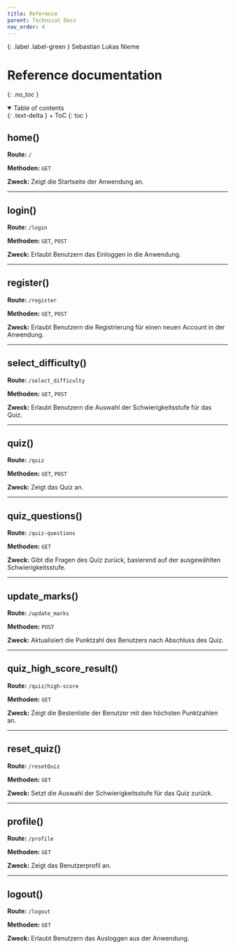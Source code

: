 ```yaml
---
title: Reference
parent: Technical Docs
nav_order: 4
---
```



{: .label .label-green }
Sebastian Lukas Nieme


# Reference documentation
{: .no_toc }


<details open markdown="block">
{: .text-delta }
<summary>Table of contents</summary>
+ ToC
{: toc }
</details>

## home()

**Route:** `/`

**Methoden:** `GET`

**Zweck:** Zeigt die Startseite der Anwendung an.

---

## login()

**Route:** `/login`

**Methoden:** `GET`, `POST`

**Zweck:** Erlaubt Benutzern das Einloggen in die Anwendung.

---

## register()

**Route:** `/register`

**Methoden:** `GET`, `POST`

**Zweck:** Erlaubt Benutzern die Registrierung für einen neuen Account in der Anwendung.

---

## select_difficulty()

**Route:** `/select_difficulty`

**Methoden:** `GET`, `POST`

**Zweck:** Erlaubt Benutzern die Auswahl der Schwierigkeitsstufe für das Quiz.

---

## quiz()

**Route:** `/quiz`

**Methoden:** `GET`, `POST`

**Zweck:** Zeigt das Quiz an.

---

## quiz_questions()

**Route:** `/quiz-questions`

**Methoden:** `GET`

**Zweck:** Gibt die Fragen des Quiz zurück, basierend auf der ausgewählten Schwierigkeitsstufe.

---

## update_marks()

**Route:** `/update_marks`

**Methoden:** `POST`

**Zweck:** Aktualisiert die Punktzahl des Benutzers nach Abschluss des Quiz.

---

## quiz_high_score_result() 

**Route:** `/quiz/high-score`

**Methoden:** `GET`

**Zweck:** Zeigt die Bestenliste der Benutzer mit den höchsten Punktzahlen an.

---

## reset_quiz()

**Route:** `/resetQuiz`

**Methoden:** `GET`

**Zweck:** Setzt die Auswahl der Schwierigkeitsstufe für das Quiz zurück.

---

## profile()

**Route:** `/profile`

**Methoden:** `GET`

**Zweck:** Zeigt das Benutzerprofil an.

---

## logout()

**Route:** `/logout`

**Methoden:** `GET`

**Zweck:** Erlaubt Benutzern das Ausloggen aus der Anwendung.

